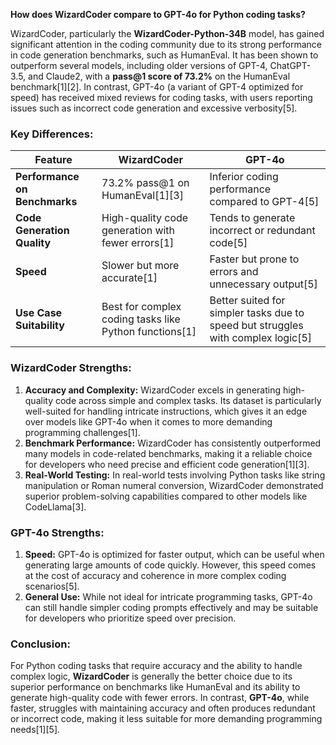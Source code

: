 **How does WizardCoder compare to GPT-4o for Python coding tasks?**

WizardCoder, particularly the **WizardCoder-Python-34B** model, has gained significant attention in the coding community due to its strong performance in code generation benchmarks, such as HumanEval. It has been shown to outperform several models, including older versions of GPT-4, ChatGPT-3.5, and Claude2, with a **pass@1 score of 73.2%** on the HumanEval benchmark\[1]\[2]. In contrast, GPT-4o (a variant of GPT-4 optimized for speed) has received mixed reviews for coding tasks, with users reporting issues such as incorrect code generation and excessive verbosity\[5].

### Key Differences:

| **Feature**                   | **WizardCoder**                                         | **GPT-4o**                                                                        |
| ----------------------------- | ------------------------------------------------------- | --------------------------------------------------------------------------------- |
| **Performance on Benchmarks** | 73.2% pass@1 on HumanEval\[1]\[3]                       | Inferior coding performance compared to GPT-4\[5]                                 |
| **Code Generation Quality**   | High-quality code generation with fewer errors\[1]      | Tends to generate incorrect or redundant code\[5]                                 |
| **Speed**                     | Slower but more accurate\[1]                            | Faster but prone to errors and unnecessary output\[5]                             |
| **Use Case Suitability**      | Best for complex coding tasks like Python functions\[1] | Better suited for simpler tasks due to speed but struggles with complex logic\[5] |

### WizardCoder Strengths:

1. **Accuracy and Complexity:** WizardCoder excels in generating high-quality code across simple and complex tasks. Its dataset is particularly well-suited for handling intricate instructions, which gives it an edge over models like GPT-4o when it comes to more demanding programming challenges\[1].
2. **Benchmark Performance:** WizardCoder has consistently outperformed many models in code-related benchmarks, making it a reliable choice for developers who need precise and efficient code generation\[1]\[3].
3. **Real-World Testing:** In real-world tests involving Python tasks like string manipulation or Roman numeral conversion, WizardCoder demonstrated superior problem-solving capabilities compared to other models like CodeLlama\[3].

### GPT-4o Strengths:

1. **Speed:** GPT-4o is optimized for faster output, which can be useful when generating large amounts of code quickly. However, this speed comes at the cost of accuracy and coherence in more complex coding scenarios\[5].
2. **General Use:** While not ideal for intricate programming tasks, GPT-4o can still handle simpler coding prompts effectively and may be suitable for developers who prioritize speed over precision.

### Conclusion:

For Python coding tasks that require accuracy and the ability to handle complex logic, **WizardCoder** is generally the better choice due to its superior performance on benchmarks like HumanEval and its ability to generate high-quality code with fewer errors. In contrast, **GPT-4o**, while faster, struggles with maintaining accuracy and often produces redundant or incorrect code, making it less suitable for more demanding programming needs\[1]\[5].

&#x20;
